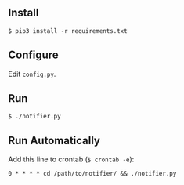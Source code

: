 ## Install

`$ pip3 install -r requirements.txt`


## Configure

Edit `config.py`.


## Run

`$ ./notifier.py`


## Run Automatically

Add this line to crontab (`$ crontab -e`):

`0 * * * * cd /path/to/notifier/ && ./notifier.py`
